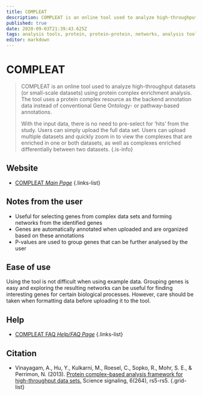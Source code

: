 ```yaml
---
title: COMPLEAT
description: COMPLEAT is an online tool used to analyze high-throughput datasets (or small-scale datasets) using protein complex enrichment analysis.
published: true
date: 2020-09-03T21:39:43.625Z
tags: analysis tools, protein, protein-protein, networks, analysis tool
editor: markdown
---
```


# COMPLEAT

> COMPLEAT is an online tool used to analyze high-throughput datasets (or small-scale datasets) using protein complex enrichment analysis. The tool uses a protein complex resource as the backend annotation data instead of conventional Gene Ontology- or pathway-based annotations.
>
> With the input data, there is no need to pre-select for ‘hits’ from the study. Users can simply upload the full data set. Users can upload multiple datasets and quickly zoom in to view the complexes that are enriched in one or both datasets, as well as complexes enriched differentially between two datasets. 
{.is-info}



## Website 

- [COMPLEAT *Main Page*](https://www.flyrnai.org/compleat/)
 {.links-list}


## Notes from the user
- Useful for selecting genes from complex data sets and forming networks from the identified genes
- Genes are automatically annotated when uploaded and are organized based on these annotations
- P-values are used to group genes that can be further analysed by the user

## Ease of use

Using the tool is not difficult when using example data. Grouping genes is easy and exploring the resulting networks can be useful for finding interesting genes for certain biological processes. However, care should be taken when formatting data before uploading it to the tool.

## Help

- [COMPLEAT FAQ *Help/FAQ Page*](https://www.flyrnai.org/compleat/Help.jsp)
{.links-list}


## Citation 

- Vinayagam, A., Hu, Y., Kulkarni, M., Roesel, C., Sopko, R., Mohr, S. E., & Perrimon, N. (2013). [Protein complex–based analysis framework for high-throughput data sets.](https://stke.sciencemag.org/content/6/264/rs5) Science signaling, 6(264), rs5-rs5.
{.grid-list}